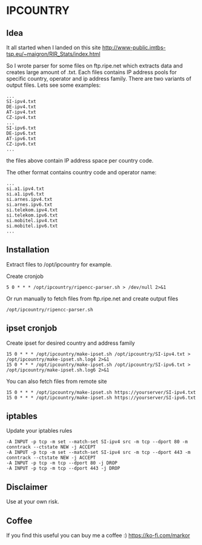 # IPCOUNTRY

## Idea
It all started when I landed on this site
http://www-public.imtbs-tsp.eu/~maigron/RIR_Stats/index.html

So I wrote parser for some files on ftp.ripe.net which extracts data and creates large amount of .txt. Each files contains IP address pools for specific country, operator and ip address family.
There are two variants of output files. Lets see some examples:
```
...
SI-ipv4.txt
DE-ipv4.txt
AT-ipv4.txt
CZ-ipv4.txt
...
SI-ipv6.txt
DE-ipv6.txt
AT-ipv6.txt
CZ-ipv6.txt
...

```
the files above contain IP address space per country code.

The other format contains country code and operator name:
```
...
si.a1.ipv4.txt
si.a1.ipv6.txt
si.arnes.ipv4.txt
si.arnes.ipv6.txt
si.telekom.ipv4.txt
si.telekom.ipv6.txt
si.mobitel.ipv4.txt
si.mobitel.ipv6.txt
...

```

## Installation
Extract files to /opt/ipcountry for example.

Create cronjob

```
5 0 * * * /opt/ipcountry/ripencc-parser.sh > /dev/null 2>&1
```

Or run manually to fetch files from ftp.ripe.net and create output files

```
/opt/ipcountry/ripencc-parser.sh
```

## ipset cronjob
Create ipset for desired country and address family
```
15 0 * * * /opt/ipcountry/make-ipset.sh /opt/ipcountry/SI-ipv4.txt > /opt/ipcountry/make-ipset.sh.log4 2>&1
15 0 * * * /opt/ipcountry/make-ipset.sh /opt/ipcountry/SI-ipv6.txt > /opt/ipcountry/make-ipset.sh.log6 2>&1
```

You can also fetch files from remote site
```
15 0 * * * /opt/ipcountry/make-ipset.sh https://yourserver/SI-ipv4.txt
15 0 * * * /opt/ipcountry/make-ipset.sh https://yourserver/SI-ipv6.txt
```

## iptables

Update your iptables rules 

```
-A INPUT -p tcp -m set --match-set SI-ipv4 src -m tcp --dport 80 -m conntrack --ctstate NEW -j ACCEPT
-A INPUT -p tcp -m set --match-set SI-ipv4 src -m tcp --dport 443 -m conntrack --ctstate NEW -j ACCEPT
-A INPUT -p tcp -m tcp --dport 80 -j DROP
-A INPUT -p tcp -m tcp --dport 443 -j DROP
```

## Disclaimer
Use at your own risk.

## Coffee
If you find this useful you can buy me a coffee :) https://ko-fi.com/markor

